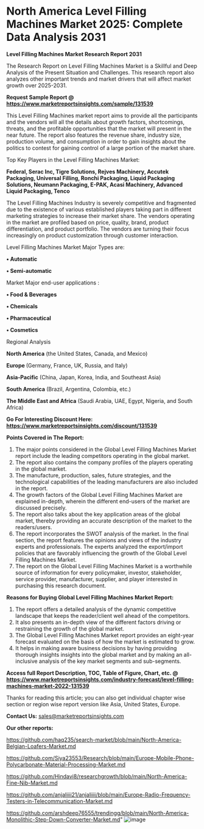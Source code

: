 # North America Level Filling Machines Market 2025: Complete Data Analysis 2031

<strong>Level Filling Machines Market Research Report 2031</strong>

The Research Report on Level Filling Machines Market is a Skillful and Deep Analysis of the Present Situation and Challenges. This research report also analyzes other important trends and market drivers that will affect market growth over 2025-2031.

<strong>Request Sample Report @ <a href=https://www.marketreportsinsights.com/sample/131539>https://www.marketreportsinsights.com/sample/131539</a></strong>

This Level Filling Machines market report aims to provide all the participants and the vendors will all the details about growth factors, shortcomings, threats, and the profitable opportunities that the market will present in the near future. The report also features the revenue share, industry size, production volume, and consumption in order to gain insights about the politics to contest for gaining control of a large portion of the market share.

Top Key Players in the Level Filling Machines Market:

<strong>Federal, Serac Inc, Tigre Solutions, Rejves Machinery, Accutek Packaging, Universal Filling, Ronchi Packaging, Liquid Packaging Solutions, Neumann Packaging, E-PAK, Acasi Machinery, Advanced Liquid Packaging, Tenco</strong>

The Level Filling Machines Industry is severely competitive and fragmented due to the existence of various established players taking part in different marketing strategies to increase their market share. The vendors operating in the market are profiled based on price, quality, brand, product differentiation, and product portfolio. The vendors are turning their focus increasingly on product customization through customer interaction.

Level Filling Machines Market Major Types are:

<strong>• Automatic

• Semi-automatic</strong>

Market Major end-user applications :

<strong>• Food & Beverages

• Chemicals

• Pharmaceutical

• Cosmetics</strong>

Regional Analysis

</u><strong><b>North America</b></strong> (the United States, Canada, and Mexico)

<strong><b>Europe </b></strong>(Germany, France, UK, Russia, and Italy)

<strong><b>Asia-Pacific</b></strong> (China, Japan, Korea, India, and Southeast Asia)

<strong><b>South America</b></strong> (Brazil, Argentina, Colombia, etc.)

<strong><b>The Middle East and Africa</b></strong> (Saudi Arabia, UAE, Egypt, Nigeria, and South Africa)

<strong>Go For Interesting Discount Here: <a href=https://www.marketreportsinsights.com/discount/131539>https://www.marketreportsinsights.com/discount/131539</a></strong>

<strong>Points Covered in The Report:</strong>
<ol>
  <li>The major points considered in the Global Level Filling Machines Market report include the leading competitors operating in the global market.</li>
  <li>The report also contains the company profiles of the players operating in the global market.</li>
  <li>The manufacture, production, sales, future strategies, and the technological capabilities of the leading manufacturers are also included in the report.</li>
  <li>The growth factors of the Global Level Filling Machines Market are explained in-depth, wherein the different end-users of the market are discussed precisely.</li>
  <li>The report also talks about the key application areas of the global market, thereby providing an accurate description of the market to the readers/users.</li>
  <li>The report incorporates the SWOT analysis of the market. In the final section, the report features the opinions and views of the industry experts and professionals. The experts analyzed the export/import policies that are favorably influencing the growth of the Global Level Filling Machines Market.</li>
  <li>The report on the Global Level Filling Machines Market is a worthwhile source of information for every policymaker, investor, stakeholder, service provider, manufacturer, supplier, and player interested in purchasing this research document.</li>
</ol>
<strong>Reasons for Buying Global Level Filling Machines Market Report:</strong>

<ol>
  <li>The report offers a detailed analysis of the dynamic competitive landscape that keeps the reader/client well ahead of the competitors.</li>
  <li>It also presents an in-depth view of the different factors driving or restraining the growth of the global market.</li>
  <li>The Global Level Filling Machines Market report provides an eight-year forecast evaluated on the basis of how the market is estimated to grow.</li>
  <li>It helps in making aware business decisions by having providing thorough insights insights into the global market and by making an all-inclusive analysis of the key market segments and sub-segments.</li>
</ol>
<strong>Access full Report Description, TOC, Table of Figure, Chart, etc. @ <a href=https://www.marketreportsinsights.com/industry-forecast/level-filling-machines-market-2022-131539>https://www.marketreportsinsights.com/industry-forecast/level-filling-machines-market-2022-131539</a></strong>


Thanks for reading this article; you can also get individual chapter wise section or region wise report version like Asia, United States, Europe.

<strong>Contact Us:</strong>
sales@marketreportsinsights.com

<strong>Our other reports:</strong>

<a href=https://github.com/haq235/search-market/blob/main/North-America-Belgian-Loafers-Market.md>https://github.com/haq235/search-market/blob/main/North-America-Belgian-Loafers-Market.md</a>

<a href=https://github.com/Siya23553/Research/blob/main/Europe-Mobile-Phone-Polycarbonate-Material-Processing-Market.md>https://github.com/Siya23553/Research/blob/main/Europe-Mobile-Phone-Polycarbonate-Material-Processing-Market.md</a>

<a href=https://github.com/Hindavi8/researchgrowth/blob/main/North-America-Fine-Nib-Market.md>https://github.com/Hindavi8/researchgrowth/blob/main/North-America-Fine-Nib-Market.md</a>

<a href=https://github.com/anjaliiii21/anjaliiii/blob/main/Europe-Radio-Frequency-Testers-in-Telecommunication-Market.md>https://github.com/anjaliiii21/anjaliiii/blob/main/Europe-Radio-Frequency-Testers-in-Telecommunication-Market.md</a>

<a href=https://github.com/arshdeep76555/trendingg/blob/main/North-America-Monolithic-Step-Down-Converter-Market.md>https://github.com/arshdeep76555/trendingg/blob/main/North-America-Monolithic-Step-Down-Converter-Market.md</a>"
![image](https://github.com/user-attachments/assets/919c3a73-e3f7-4c67-9f17-953acd89a31f)
